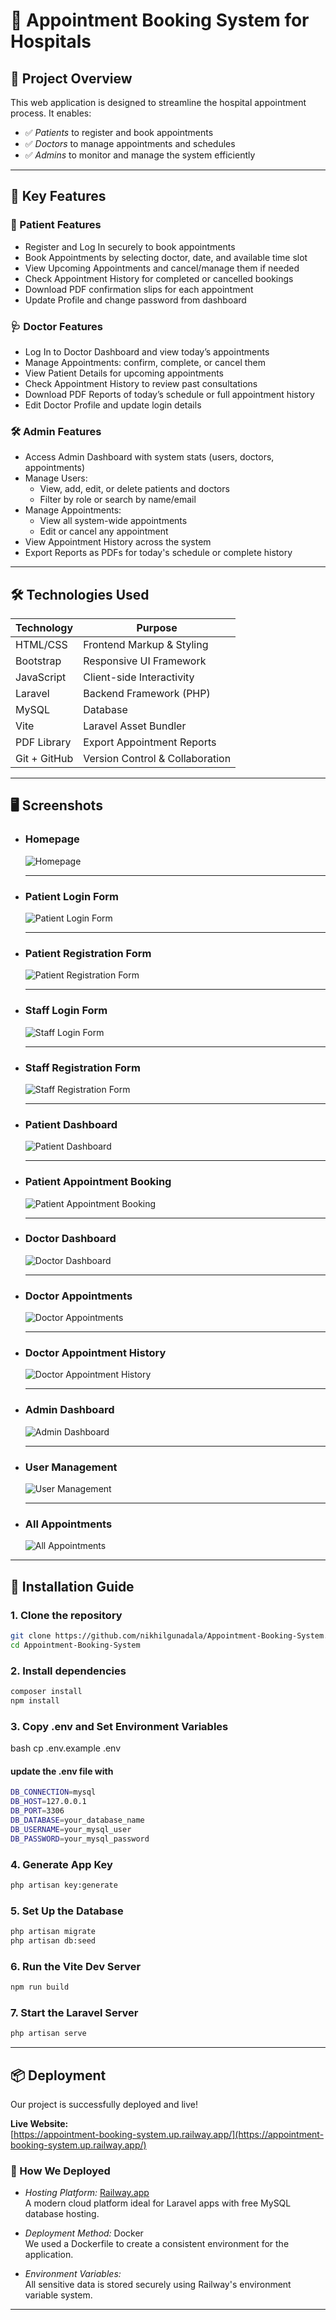 # 🏥 Appointment Booking System for Hospitals

## 📖 Project Overview

This web application is designed to streamline the hospital appointment process. It enables:
- ✅ *Patients* to register and book appointments
- ✅ *Doctors* to manage appointments and schedules
- ✅ *Admins* to monitor and manage the system efficiently

---

## 🌟 Key Features

### 👤 Patient Features
- Register and Log In securely to book appointments
- Book Appointments by selecting doctor, date, and available time slot
- View Upcoming Appointments and cancel/manage them if needed
- Check Appointment History for completed or cancelled bookings
- Download PDF confirmation slips for each appointment
- Update Profile and change password from dashboard

### 🩺 Doctor Features
- Log In to Doctor Dashboard and view today’s appointments
- Manage Appointments: confirm, complete, or cancel them
- View Patient Details for upcoming appointments
- Check Appointment History to review past consultations
- Download PDF Reports of today’s schedule or full appointment history
- Edit Doctor Profile and update login details

### 🛠 Admin Features
- Access Admin Dashboard with system stats (users, doctors, appointments)
- Manage Users:
  - View, add, edit, or delete patients and doctors
  - Filter by role or search by name/email
- Manage Appointments:
  - View all system-wide appointments
  - Edit or cancel any appointment
- View Appointment History across the system
- Export Reports as PDFs for today's schedule or complete history

---

## 🛠 Technologies Used

| Technology     | Purpose                         |
|----------------|---------------------------------|
| HTML/CSS       | Frontend Markup & Styling       |
| Bootstrap      | Responsive UI Framework         |
| JavaScript     | Client-side Interactivity       |
| Laravel        | Backend Framework (PHP)         |
| MySQL          | Database                        |
| Vite           | Laravel Asset Bundler           |
| PDF Library    | Export Appointment Reports      |
| Git + GitHub   | Version Control & Collaboration |

---


## 🖥 Screenshots



- ### Homepage  
  ![Homepage](screenshots/homepage.png)

  ---

- ### Patient Login Form
  ![Patient Login Form](screenshots/patient-login-form.png)

  ---

- ### Patient Registration Form
  ![Patient Registration Form](screenshots/patient-registration-form.png)

  ---

- ### Staff Login Form
  ![Staff Login Form](screenshots/staff-login-form.png)

  ---

- ### Staff Registration Form
  ![Staff Registration Form](screenshots/staff-registration-form.png)

  ---

- ### Patient Dashboard  
  ![Patient Dashboard](screenshots/patient-dashboard.png)

  ---

- ### Patient Appointment Booking
  ![Patient Appointment Booking](screenshots/patient-appointment-booking.png)

  ---

- ### Doctor Dashboard
  ![Doctor Dashboard](screenshots/doctor-dashboard.png)

  ---

- ### Doctor Appointments
  ![Doctor Appointments](screenshots/doctor-appointments.png)

  ---

- ### Doctor Appointment History
  ![Doctor Appointment History](screenshots/doctor-appointment-history.png)

  ---

- ### Admin Dashboard
  ![Admin Dashboard](screenshots/admin-dashboard.png)

  ---

- ### User Management
  ![User Management](screenshots/user-management.png)

  ---

- ### All Appointments
  ![All Appointments](screenshots/all-appointments.png)


---
## 🚀 Installation Guide


### 1. Clone the repository
```bash
git clone https://github.com/nikhilgunadala/Appointment-Booking-System.git
cd Appointment-Booking-System
```


### 2. Install dependencies
```bash
composer install
npm install
```

### 3. Copy .env and Set Environment Variables
bash
cp .env.example .env


#### update the .env file with
```bash
DB_CONNECTION=mysql
DB_HOST=127.0.0.1
DB_PORT=3306
DB_DATABASE=your_database_name
DB_USERNAME=your_mysql_user
DB_PASSWORD=your_mysql_password
```

### 4. Generate App Key
```bash
php artisan key:generate
```

### 5. Set Up the Database
```bash
php artisan migrate
php artisan db:seed
```

### 6. Run the Vite Dev Server
```bash
npm run build
```

### 7. Start the Laravel Server
```bash
php artisan serve
```


---



## 📦 Deployment

Our project is successfully deployed and live!

 **Live Website:**  
 [https://appointment-booking-system.up.railway.app/](https://appointment-booking-system.up.railway.app/)



### 🚀 How We Deployed

- *Hosting Platform:* [Railway.app](https://railway.app/)  
  A modern cloud platform ideal for Laravel apps with free MySQL database hosting.

- *Deployment Method:* Docker  
  We used a Dockerfile to create a consistent environment for the application.

- *Environment Variables:*  
  All sensitive data is stored securely using Railway's environment variable system.


---
